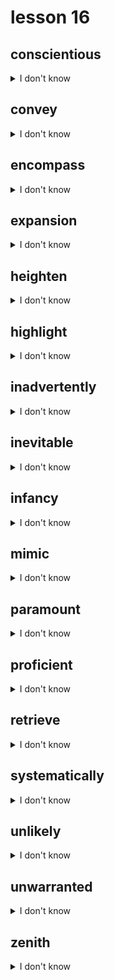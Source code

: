 # lesson 16

## conscientious
<details>
<summary>I don't know</summary>

+ adv. &nbsp; &nbsp; conscientiously

+ adj. &nbsp; &nbsp; showing serious purpose; one who works carefully and with enthusiasm

+ syn. &nbsp; &nbsp; meticulous

</details>

## convey
<details>
<summary>I don't know</summary>

+    v. &nbsp; &nbsp; to make something known to others; to communicate

+ syn. &nbsp; &nbsp; communicate

</details>

## encompass
<details>
<summary>I don't know</summary>

+    v. &nbsp; &nbsp; to surround completely; to envelop

+ syn. &nbsp; &nbsp; include

</details>

## expansion
<details>
<summary>I don't know</summary>

+ adj. &nbsp; &nbsp; expandable

+    v. &nbsp; &nbsp; expand

+    n. &nbsp; &nbsp; the act of making larger

+ syn. &nbsp; &nbsp; growth

</details>

## heighten
<details>
<summary>I don't know</summary>

+ adj. &nbsp; &nbsp; heightened

+    n. &nbsp; &nbsp; height

+    v. &nbsp; &nbsp; to cause to become greater

+ syn. &nbsp; &nbsp; intensify

</details>

## highlight
<details>
<summary>I don't know</summary>

+    n. &nbsp; &nbsp; highlight

+    v. &nbsp; &nbsp; to emphasize the part of a greater whole

+ syn. &nbsp; &nbsp; emphasize

</details>

## inadvertently
<details>
<summary>I don't know</summary>

+ adj. &nbsp; &nbsp; inadvertent

+ adv. &nbsp; &nbsp; by accident; without paying attention; unexpectedly

+ syn. &nbsp; &nbsp; carelessly

</details>

## inevitable
<details>
<summary>I don't know</summary>

+ adv. &nbsp; &nbsp; inevitably from happening

+    n. &nbsp; &nbsp; inevitability

+ adj. &nbsp; &nbsp; something that cannot be prevented

+ syn. &nbsp; &nbsp; unavoidable

</details>

## infancy
<details>
<summary>I don't know</summary>

+ adj. &nbsp; &nbsp; infantile

+    n. &nbsp; &nbsp; in the beginning stages of development

+ syn. &nbsp; &nbsp; beginning

</details>

## mimic
<details>
<summary>I don't know</summary>

+    n. &nbsp; &nbsp; mimicker

+    v. &nbsp; &nbsp; to copy an action

+ syn. &nbsp; &nbsp; imitate

</details>

## paramount
<details>
<summary>I don't know</summary>

+ adv. &nbsp; &nbsp; paramountly

+    n. &nbsp; &nbsp; paramountcy

+ adj. &nbsp; &nbsp; to be of highest importance

+ syn. &nbsp; &nbsp; foremost

</details>

## proficient
<details>
<summary>I don't know</summary>

+ adv. &nbsp; &nbsp; proficiently

+    n. &nbsp; &nbsp; proficiency

+ adj. &nbsp; &nbsp; to be skilled or experienced in something

+ syn. &nbsp; &nbsp; competent

</details>

## retrieve
<details>
<summary>I don't know</summary>

+ adj. &nbsp; &nbsp; retrieved

+    n. &nbsp; &nbsp; retrieval

+    v. &nbsp; &nbsp; to find and bring back

+ syn. &nbsp; &nbsp; recover

</details>

## systematically
<details>
<summary>I don't know</summary>

+ adj. &nbsp; &nbsp; systematic

+    n. &nbsp; &nbsp; system

+ adv. &nbsp; &nbsp; done according to a plan

+ syn. &nbsp; &nbsp; methodically

</details>

## unlikely
<details>
<summary>I don't know</summary>

+ adj. &nbsp; &nbsp; not probable

+ syn. &nbsp; &nbsp; doubtful

</details>

## unwarranted
<details>
<summary>I don't know</summary>

+ adj. &nbsp; &nbsp; without good reason or cause; inappropriate

+ syn. &nbsp; &nbsp; unjustified

</details>

## zenith
<details>
<summary>I don't know</summary>

+    n. &nbsp; &nbsp; the highest point

+ syn. &nbsp; &nbsp; apex

</details>
